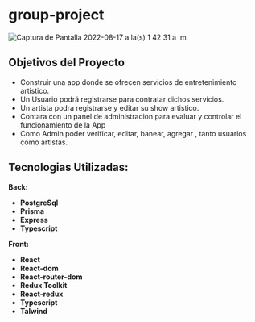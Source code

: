 # group-project



 ![Captura de Pantalla 2022-08-17 a la(s) 1 42 31 a  m](https://user-images.githubusercontent.com/67343500/185247948-03e232de-333c-45e2-af6b-757ef5261789.png)

## Objetivos del Proyecto

- Construir una app donde se ofrecen servicios de entretenimiento artistico.
- Un Usuario podrá registrarse para contratar dichos servicios.
- Un artista podra registrarse y editar su show artistico.
- Contara con un panel de administracion para evaluar y controlar el funcionamiento de la App
- Como Admin poder verificar, editar, banear, agregar , tanto usuarios como artistas. 



## Tecnologias Utilizadas:
__Back:__ 
- __PostgreSql__
- __Prisma__
- __Express__
- __Typescript__


__Front:__ 
- __React__
- __React-dom__
- __React-router-dom__
- __Redux Toolkit__
- __React-redux__
- __Typescript__
- __Talwind__

